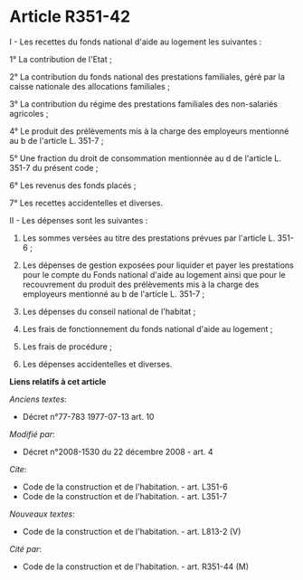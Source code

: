 # Article R351-42

I - Les recettes du fonds national d'aide au logement les suivantes :

1° La contribution de l'Etat ;

2° La contribution du fonds national des prestations familiales, géré par la caisse nationale des allocations familiales ;

3° La contribution du régime des prestations familiales des non-salariés agricoles ;

4° Le produit des prélèvements mis à la charge des employeurs mentionné au b de l'article L. 351-7 ;

5° Une fraction du droit de consommation mentionnée au d de l'article L. 351-7 du présent code ;

6° Les revenus des fonds placés ;

7° Les recettes accidentelles et diverses.

II - Les dépenses sont les suivantes :

1. Les sommes versées au titre des prestations prévues par l'article L. 351-6 ;

2. Les dépenses de gestion exposées pour liquider et payer les prestations pour le compte du Fonds national d'aide au
logement ainsi que pour le recouvrement du produit des prélèvements mis à la charge des employeurs mentionné au b de
l'article L. 351-7 ;

3. Les dépenses du conseil national de l'habitat ;

4. Les frais de fonctionnement du fonds national d'aide au logement ;

5. Les frais de procédure ;

6. Les dépenses accidentelles et diverses.

**Liens relatifs à cet article**

_Anciens textes_:

  - Décret n°77-783 1977-07-13 art. 10

_Modifié par_:

  - Décret n°2008-1530 du 22 décembre 2008 - art. 4

_Cite_:

  - Code de la construction et de l'habitation. - art. L351-6
  - Code de la construction et de l'habitation. - art. L351-7

_Nouveaux textes_:

  - Code de la construction et de l'habitation. - art. L813-2 (V)

_Cité par_:

  - Code de la construction et de l'habitation. - art. R351-44 (M)
